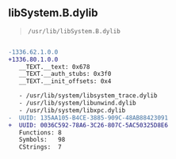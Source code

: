 ## libSystem.B.dylib

> `/usr/lib/libSystem.B.dylib`

```diff

-1336.62.1.0.0
+1336.80.1.0.0
   __TEXT.__text: 0x678
   __TEXT.__auth_stubs: 0x3f0
   __TEXT.__init_offsets: 0x4

   - /usr/lib/system/libsystem_trace.dylib
   - /usr/lib/system/libunwind.dylib
   - /usr/lib/system/libxpc.dylib
-  UUID: 135AA105-B4CE-3885-909C-48AB88423091
+  UUID: 0036C592-78A6-3C26-807C-5AC50325D8E6
   Functions: 8
   Symbols:   98
   CStrings:  7

```
